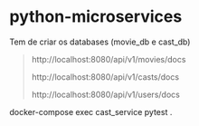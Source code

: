 # python-microservices

Tem de criar os databases (movie_db e cast_db)

> http://localhost:8080/api/v1/movies/docs
> 
> http://localhost:8080/api/v1/casts/docs
> 
> http://localhost:8080/api/v1/users/docs

docker-compose exec cast_service pytest .
